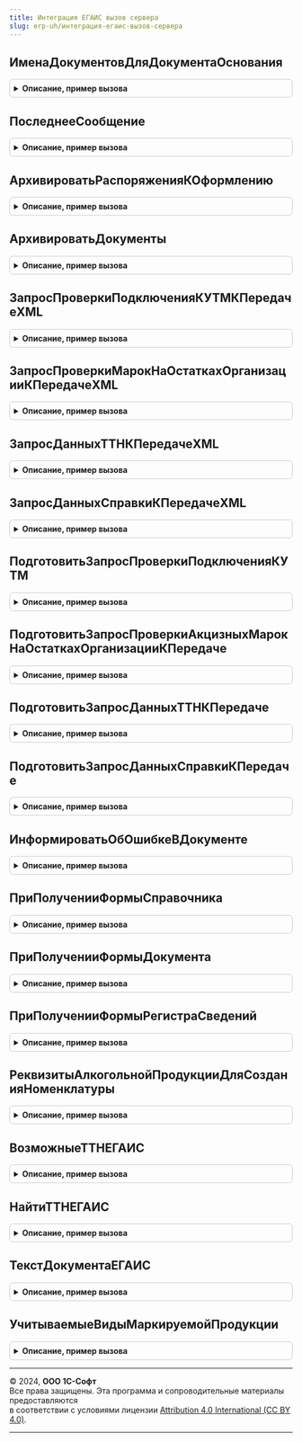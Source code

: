 ```yaml
---
title: Интеграция ЕГАИС вызов сервера
slug: erp-uh/интеграция-егаис-вызов-сервера
---
```



## ИменаДокументовДляДокументаОснования
<details style="margin: 1em 0; padding: 0.5em; border: 1px solid #ccc; border-radius: 6px;">

<summary style="font-weight: bold; cursor: pointer;">Описание, пример вызова</summary>

```bsl

// Возвращает имена документов ЕГАИС, основанием для которых может являться указанный документ.
//
// Параметры:
//   ДокументОснование - ОпределяемыйТип.ОснованиеСтатусыОформленияДокументовЕГАИС - документ-основание для документа ЕГАИС
//
// Возвращаемое значение:
//   Массив из Строка - имена документов ЕГАИС
//
Функция ИменаДокументовДляДокументаОснования(ДокументОснование) Экспорт
```

Пример вызова
```bsl
Результат = ИнтеграцияЕГАИСВызовСервера.ИменаДокументовДляДокументаОснования(ДокументОснование) 
```
</details>

## ПоследнееСообщение
<details style="margin: 1em 0; padding: 0.5em; border: 1px solid #ccc; border-radius: 6px;">

<summary style="font-weight: bold; cursor: pointer;">Описание, пример вызова</summary>

```bsl

// См. Справочники.ЕГАИСПрисоединенныеФайлы.ПоследнееСообщение
//
// Параметры:
//  ДокументСсылка - ДокументСсылка - документ, по которому требуется получить сообщение.
//  ТипПоследнегоСообщения - Строка - тип требуемого сообщения обмена.
//
// Возвращаемое значение:
//  Справочникссылка.ЕГАИСПрисоединенныеФайлы - сообщение обмена.
//
Функция ПоследнееСообщение(ДокументСсылка, ТипПоследнегоСообщения = "СОшибкой") Экспорт
```

Пример вызова
```bsl
Результат = ИнтеграцияЕГАИСВызовСервера.ПоследнееСообщение(ДокументСсылка, ТипПоследнегоСообщения);
```
</details>

## АрхивироватьРаспоряженияКОформлению
<details style="margin: 1em 0; padding: 0.5em; border: 1px solid #ccc; border-radius: 6px;">

<summary style="font-weight: bold; cursor: pointer;">Описание, пример вызова</summary>

```bsl

Функция АрхивироватьРаспоряженияКОформлению(Основания, Документ) Экспорт
```

Пример вызова
```bsl
Результат = ИнтеграцияЕГАИСВызовСервера.АрхивироватьРаспоряженияКОформлению(Основания, Документ) 
```
</details>

## АрхивироватьДокументы
<details style="margin: 1em 0; padding: 0.5em; border: 1px solid #ccc; border-radius: 6px;">

<summary style="font-weight: bold; cursor: pointer;">Описание, пример вызова</summary>

```bsl

Функция АрхивироватьДокументы(ДокументыКАрхивированию) Экспорт
```

Пример вызова
```bsl
Результат = ИнтеграцияЕГАИСВызовСервера.АрхивироватьДокументы(ДокументыКАрхивированию) 
```
</details>

## ЗапросПроверкиПодключенияКУТМКПередачеXML
<details style="margin: 1em 0; padding: 0.5em; border: 1px solid #ccc; border-radius: 6px;">

<summary style="font-weight: bold; cursor: pointer;">Описание, пример вызова</summary>

```bsl

// Формирует запрос для проверки подключения к УТМ.
//
// Возвращаемое значение:
//  Массив Из (См. ОбменДаннымиЕГАИС.СтруктураСообщенияXML) - Сообщения, к передаче в ЕГАИС.
//
Функция ЗапросПроверкиПодключенияКУТМКПередачеXML() Экспорт
```

Пример вызова
```bsl
Результат = ИнтеграцияЕГАИСВызовСервера.ЗапросПроверкиПодключенияКУТМКПередачеXML() 
```
</details>

## ЗапросПроверкиМарокНаОстаткахОрганизацииКПередачеXML
<details style="margin: 1em 0; padding: 0.5em; border: 1px solid #ccc; border-radius: 6px;">

<summary style="font-weight: bold; cursor: pointer;">Описание, пример вызова</summary>

```bsl

// Формирует массив сообщений в формате XML к передаче в УТМ.
//
// Параметры:
//  ОрганизацииЕГАИС - СправочникСсылка.КлассификаторОрганизацийЕГАИС - Организация ЕГАИС для которой выполняется запрос.
//  АкцизныеМарки - Массив Из Строка - Акцизные марки для проверки.
//
// Возвращаемое значение:
//  Массив Из (См. ОбменДаннымиЕГАИС.СтруктураСообщенияXML) - Сообщения, к передаче в ЕГАИС.
//
Функция ЗапросПроверкиМарокНаОстаткахОрганизацииКПередачеXML(ОрганизацияЕГАИС, АкцизныеМарки) Экспорт
```

Пример вызова
```bsl
Результат = ИнтеграцияЕГАИСВызовСервера.ЗапросПроверкиМарокНаОстаткахОрганизацииКПередачеXML(ОрганизацияЕГАИС, АкцизныеМарки) 
```
</details>

## ЗапросДанныхТТНКПередачеXML
<details style="margin: 1em 0; padding: 0.5em; border: 1px solid #ccc; border-radius: 6px;">

<summary style="font-weight: bold; cursor: pointer;">Описание, пример вызова</summary>

```bsl

// Формирует массив сообщений в формате XML к передаче в УТМ.
//
// Параметры:
//  ОрганизацииЕГАИС - СправочникСсылка.КлассификаторОрганизацийЕГАИС - Организация ЕГАИС для которой выполняется запрос.
//  ИдентификаторТТН - Строка - Идентификатор запрашиваемой ТТН.
//
// Возвращаемое значение:
//  Массив Из (См. ОбменДаннымиЕГАИС.СтруктураСообщенияXML) - Сообщения, к передаче в ЕГАИС.
//
Функция ЗапросДанныхТТНКПередачеXML(ОрганизацияЕГАИС, ИдентификаторТТН) Экспорт
```

Пример вызова
```bsl
Результат = ИнтеграцияЕГАИСВызовСервера.ЗапросДанныхТТНКПередачеXML(ОрганизацияЕГАИС, ИдентификаторТТН) 
```
</details>

## ЗапросДанныхСправкиКПередачеXML
<details style="margin: 1em 0; padding: 0.5em; border: 1px solid #ccc; border-radius: 6px;">

<summary style="font-weight: bold; cursor: pointer;">Описание, пример вызова</summary>

```bsl

// Формирует массив сообщений в формате XML к передаче в УТМ.
//
// Параметры:
//  ОрганизацииЕГАИС - СправочникСсылка.КлассификаторОрганизацийЕГАИС - Организация ЕГАИС для которой выполняется запрос.
//  Операция - ПеречислениеСсылка.ВидыДокументовЕГАИС - Запрашиваемые данные.
//   Возможные значения:
//     Перечисление.ВидыДокументовЕГАИС.ЗапросСправки1.
//     Перечисление.ВидыДокументовЕГАИС.ЗапросСправки2.
//  РегистрационныйНомер - Строка - Регистрационный номер запрашиваемой справки.
//
// Возвращаемое значение:
//  Массив Из (См. ОбменДаннымиЕГАИС.СтруктураСообщенияXML) - Сообщения, к передаче в ЕГАИС.
//
Функция ЗапросДанныхСправкиКПередачеXML(ОрганизацияЕГАИС, Операция, РегистрационныйНомер) Экспорт
```

Пример вызова
```bsl
Результат = ИнтеграцияЕГАИСВызовСервера.ЗапросДанныхСправкиКПередачеXML(ОрганизацияЕГАИС, Операция, РегистрационныйНомер) 
```
</details>

## ПодготовитьЗапросПроверкиПодключенияКУТМ
<details style="margin: 1em 0; padding: 0.5em; border: 1px solid #ccc; border-radius: 6px;">

<summary style="font-weight: bold; cursor: pointer;">Описание, пример вызова</summary>

```bsl

// Подготавливает запрос проверки подключения к УТМ.
//
// Параметры:
//  АдресУТМ - Строка - IP адрес УТМ.
//  ПортУТМ - Число - Порт
//  Таймаут - Число - Количество секунд таймаута.
//  ОбменНаСервере - Булево - Признак проверки подключения на сервере.
//
// Возвращаемое значение:
//  (См. ОбменДаннымиЕГАИСВызовСервера.ПодготовитьСообщенияКПередаче)
//
Функция ПодготовитьЗапросПроверкиПодключенияКУТМ(АдресУТМ, ПортУТМ, Таймаут, ОбменНаСервере, ИдентификаторВладельца = Неопределено) Экспорт
```

Пример вызова
```bsl
Результат = ИнтеграцияЕГАИСВызовСервера.ПодготовитьЗапросПроверкиПодключенияКУТМ(АдресУТМ, ПортУТМ, Таймаут, ОбменНаСервере, ИдентификаторВладельца);
```
</details>

## ПодготовитьЗапросПроверкиАкцизныхМарокНаОстаткахОрганизацииКПередаче
<details style="margin: 1em 0; padding: 0.5em; border: 1px solid #ccc; border-radius: 6px;">

<summary style="font-weight: bold; cursor: pointer;">Описание, пример вызова</summary>

```bsl

// Выполняет подготовку запроса проверки акцизных марок на остатках организации к передаче и
// передает запрос в ЕГАИС, если есть действующее подключение к УТМ.
//
// Параметры:
//  ОрганизацииЕГАИС - СправочникСсылка.КлассификаторОрганизацийЕГАИС - Организация ЕГАИС для которой выполняется запрос.
//  АкцизныеМарки - Массив Из Строка - Акцизные марки для проверки.
//  ИдентификаторВладельца - УникальныйИдентификатор - Уникальный идентификатор формы для сообщений обмена.
//
// Возвращаемое значение:
//  см. ОбменДаннымиЕГАИСВызовСервера.ПодготовитьСообщенияКПередаче
//
Функция ПодготовитьЗапросПроверкиАкцизныхМарокНаОстаткахОрганизацииКПередаче(ОрганизацияЕГАИС, АкцизныеМарки, ИдентификаторВладельца = Неопределено) Экспорт
```

Пример вызова
```bsl
Результат = ИнтеграцияЕГАИСВызовСервера.ПодготовитьЗапросПроверкиАкцизныхМарокНаОстаткахОрганизацииКПередаче(ОрганизацияЕГАИС, АкцизныеМарки, ИдентификаторВладельца);
```
</details>

## ПодготовитьЗапросДанныхТТНКПередаче
<details style="margin: 1em 0; padding: 0.5em; border: 1px solid #ccc; border-radius: 6px;">

<summary style="font-weight: bold; cursor: pointer;">Описание, пример вызова</summary>

```bsl

// Выполняет подготовку запроса ТТН к передаче и
// передает запрос в ЕГАИС, если есть действующее подключение к УТМ.
//
// Параметры:
//  ОрганизацииЕГАИС - СправочникСсылка.КлассификаторОрганизацийЕГАИС - Организация ЕГАИС для которой выполняется запрос.
//  ИдентификаторТТН - Строка - Идентификатор запрашиваемой ТТН.
//  ИдентификаторВладельца - УникальныйИдентификатор - Уникальный идентификатор формы для сообщений обмена
//
// Возвращаемое значение:
//  см. ОбменДаннымиЕГАИСВызовСервера.ПодготовитьСообщенияКПередаче
//
Функция ПодготовитьЗапросДанныхТТНКПередаче(ОрганизацияЕГАИС, ИдентификаторТТН, ИдентификаторВладельца = Неопределено) Экспорт
```

Пример вызова
```bsl
Результат = ИнтеграцияЕГАИСВызовСервера.ПодготовитьЗапросДанныхТТНКПередаче(ОрганизацияЕГАИС, ИдентификаторТТН, ИдентификаторВладельца);
```
</details>

## ПодготовитьЗапросДанныхСправкиКПередаче
<details style="margin: 1em 0; padding: 0.5em; border: 1px solid #ccc; border-radius: 6px;">

<summary style="font-weight: bold; cursor: pointer;">Описание, пример вызова</summary>

```bsl

// Выполняет подготовку запроса данных справки по ее регистрационному номеру к передаче и
// передает запрос в ЕГАИС, если есть действующее подключение к УТМ.
//
// Параметры:
//  ОрганизацииЕГАИС - СправочникСсылка.КлассификаторОрганизацийЕГАИС - Организация ЕГАИС для которой выполняется запрос.
//  Операция - ПеречислениеСсылка.ВидыДокументовЕГАИС - Запрашиваемые данные.
//   Возможные значения:
//     Перечисление.ВидыДокументовЕГАИС.ЗапросСправки1.
//     Перечисление.ВидыДокументовЕГАИС.ЗапросСправки2.
//  РегистрационныйНомер - Строка - Регистрационный номер запрашиваемой справки.
//  ИдентификаторВладельца - УникальныйИдентификатор - Уникальный идентификатор формы для сообщений обмена
//
// Возвращаемое значение:
//  См. ОбменДаннымиЕГАИСВызовСервера.ПодготовитьСообщенияКПередаче
Функция ПодготовитьЗапросДанныхСправкиКПередаче(ОрганизацияЕГАИС, Операция, РегистрационныйНомер, ИдентификаторВладельца = Неопределено) Экспорт
```

Пример вызова
```bsl
Результат = ИнтеграцияЕГАИСВызовСервера.ПодготовитьЗапросДанныхСправкиКПередаче(ОрганизацияЕГАИС, Операция, РегистрационныйНомер, ИдентификаторВладельца);
```
</details>

## ИнформироватьОбОшибкеВДокументе
<details style="margin: 1em 0; padding: 0.5em; border: 1px solid #ccc; border-radius: 6px;">

<summary style="font-weight: bold; cursor: pointer;">Описание, пример вызова</summary>

```bsl

// Выполняет запись ошибки сканирования и проверки в журнал регистрации, добавляя имя события ЕГАИС.
//    Оповещает пользователя об ошибке.
// Параметры:
//  Шаблон				 - Строка - многоязычный шаблон сообщения (с 2 параметрами)
//  Ссылка				 - ДокументСсылка - документ в котором произошла ошибка
//  ПредставлениеОшибки	 - Строка - представление ошибки.
//
Процедура ИнформироватьОбОшибкеВДокументе(Шаблон, Ссылка, ПредставлениеОшибки) Экспорт
```

Пример вызова
```bsl
ИнтеграцияЕГАИСВызовСервера.ИнформироватьОбОшибкеВДокументе(Шаблон, Ссылка, ПредставлениеОшибки) 
```
</details>

## ПриПолученииФормыСправочника
<details style="margin: 1em 0; padding: 0.5em; border: 1px solid #ccc; border-radius: 6px;">

<summary style="font-weight: bold; cursor: pointer;">Описание, пример вызова</summary>

```bsl

// Обработчик события вызывается на сервере при получении стандартной управляемой формы.
// Если требуется переопределить выбор открываемой формы, необходимо установить в параметре <ВыбраннаяФорма>
// другое имя формы или объект метаданных формы, которую требуется открыть, и в параметре <СтандартнаяОбработка>
// установить значение Ложь.
//
// Параметры:
//  ИмяСправочника - Строка - имя справочника, для которого открывается форма,
//  ВидФормы - Строка - имя стандартной формы,
//  Параметры - Структура - параметры формы,
//  ВыбраннаяФорма - Строка, ФормаКлиентскогоПриложения - содержит имя открываемой формы или объект метаданных Форма,
//  ДополнительнаяИнформация - Структура - дополнительная информация открытия формы,
//  СтандартнаяОбработка - Булево - признак выполнения стандартной обработки события.
//
Процедура ПриПолученииФормыСправочника(ИмяСправочника, ВидФормы, Параметры, ВыбраннаяФорма, ДополнительнаяИнформация, СтандартнаяОбработка) Экспорт
```

Пример вызова
```bsl
ИнтеграцияЕГАИСВызовСервера.ПриПолученииФормыСправочника(ИмяСправочника, ВидФормы, Параметры, ВыбраннаяФорма, ДополнительнаяИнформация, СтандартнаяОбработка) 
```
</details>

## ПриПолученииФормыДокумента
<details style="margin: 1em 0; padding: 0.5em; border: 1px solid #ccc; border-radius: 6px;">

<summary style="font-weight: bold; cursor: pointer;">Описание, пример вызова</summary>

```bsl

// Обработчик события вызывается на сервере при получении стандартной управляемой формы.
// Если требуется переопределить выбор открываемой формы, необходимо установить в параметре <ВыбраннаяФорма>
// другое имя формы или объект метаданных формы, которую требуется открыть, и в параметре <СтандартнаяОбработка>
// установить значение Ложь.
//
// Параметры:
//  ИмяДокумента - Строка - имя документа, для которого открывается форма,
//  ВидФормы - Строка - имя стандартной формы,
//  Параметры - Структура - параметры формы,
//  ВыбраннаяФорма - Строка, ФормаКлиентскогоПриложения - содержит имя открываемой формы или объект метаданных Форма,
//  ДополнительнаяИнформация - Структура - дополнительная информация открытия формы,
//  СтандартнаяОбработка - Булево - признак выполнения стандартной обработки события.
//
Процедура ПриПолученииФормыДокумента(ИмяДокумента, ВидФормы, Параметры, ВыбраннаяФорма, ДополнительнаяИнформация, СтандартнаяОбработка) Экспорт
```

Пример вызова
```bsl
ИнтеграцияЕГАИСВызовСервера.ПриПолученииФормыДокумента(ИмяДокумента, ВидФормы, Параметры, ВыбраннаяФорма, ДополнительнаяИнформация, СтандартнаяОбработка) 
```
</details>

## ПриПолученииФормыРегистраСведений
<details style="margin: 1em 0; padding: 0.5em; border: 1px solid #ccc; border-radius: 6px;">

<summary style="font-weight: bold; cursor: pointer;">Описание, пример вызова</summary>

```bsl

// Обработчик события вызывается на сервере при получении стандартной управляемой формы.
// Если требуется переопределить выбор открываемой формы, необходимо установить в параметре <ВыбраннаяФорма>
// другое имя формы или объект метаданных формы, которую требуется открыть, и в параметре <СтандартнаяОбработка>
// установить значение Ложь.
//
// Параметры:
//  ИмяРегистра - Строка - имя регистра сведений, для которого открывается форма,
//  ВидФормы - Строка - имя стандартной формы,
//  Параметры - Структура - параметры формы,
//  ВыбраннаяФорма - Строка, ФормаКлиентскогоПриложения - содержит имя открываемой формы или объект метаданных Форма,
//  ДополнительнаяИнформация - Структура - дополнительная информация открытия формы,
//  СтандартнаяОбработка - Булево - признак выполнения стандартной обработки события.
//
Процедура ПриПолученииФормыРегистраСведений(ИмяРегистра, ВидФормы, Параметры, ВыбраннаяФорма, ДополнительнаяИнформация, СтандартнаяОбработка) Экспорт
```

Пример вызова
```bsl
ИнтеграцияЕГАИСВызовСервера.ПриПолученииФормыРегистраСведений(ИмяРегистра, ВидФормы, Параметры, ВыбраннаяФорма, ДополнительнаяИнформация, СтандартнаяОбработка) 
```
</details>

## РеквизитыАлкогольнойПродукцииДляСозданияНоменклатуры
<details style="margin: 1em 0; padding: 0.5em; border: 1px solid #ccc; border-radius: 6px;">

<summary style="font-weight: bold; cursor: pointer;">Описание, пример вызова</summary>

```bsl

// Возвращает реквизиты алкогольной продукции для создания номенклатуры.
//
// Параметры:
//  АлкогольнаяПродукция - СправочникСсылка.КлассификаторАлкогольнойПродукцииЕГАИС - Алкогольная продукция.
//
// Возвращаемое значение:
//  Структура - Структура со свойствами:
//   * ВидАлкогольнойПродукцииЕГАИС - СправочникСсылка.ВидыАлкогольнойПродукции - Вид алкогольной продукции.
//   * НаименованиеНоменклатурыЕГАИС - Строка - Наименование номенклатуры.
//   * ПолноеНаименованиеНоменклатурыЕГАИС - Строка - Полное наименование номенклатуры.
//   * КрепостьЕГАИС - Число - Крепость.
//   * ОбъемЕГАИС - Число - Объем.
//   * ИмпортерЕГАИС  - СправочникСсылка.КлассификаторОрганизацийЕГАИС - Производитель.
//   * ПроизводительЕГАИС - СправочникСсылка.КлассификаторОрганизацийЕГАИС - Производитель.
//
Функция РеквизитыАлкогольнойПродукцииДляСозданияНоменклатуры(АлкогольнаяПродукция) Экспорт
```

Пример вызова
```bsl
Результат = ИнтеграцияЕГАИСВызовСервера.РеквизитыАлкогольнойПродукцииДляСозданияНоменклатуры(АлкогольнаяПродукция) 
```
</details>

## ВозможныеТТНЕГАИС
<details style="margin: 1em 0; padding: 0.5em; border: 1px solid #ccc; border-radius: 6px;">

<summary style="font-weight: bold; cursor: pointer;">Описание, пример вызова</summary>

```bsl

// Возвращает возможные ТТН ЕГАИС для связи с прикладным документом поступления
//
// Параметры:
//   Организация - ОпределяемыйТип.ОрганизацияКонтрагентГосИС - организация-ключ поиска
//   Склад       - ОпределяемыйТип.ТорговыйОбъектЕГАИС        - торговый объект-ключ поиска
//   Контрагент  - ОпределяемыйТип.ОрганизацияКонтрагентГосИС - грузоотправитель/поставщик-ключ поиска
//
// Возвращаемое значение:
//   Массив Из ДокументСсылка.ТТНВходящаяЕГАИС - подходящие под указанные фильтры ТТН входящие ЕГАИС, еще не
//   связанные с прикладными документами.
//
Функция ВозможныеТТНЕГАИС(Организация, Склад, Контрагент) Экспорт
```

Пример вызова
```bsl
Результат = ИнтеграцияЕГАИСВызовСервера.ВозможныеТТНЕГАИС(Организация, Склад, Контрагент) 
```
</details>

## НайтиТТНЕГАИС
<details style="margin: 1em 0; padding: 0.5em; border: 1px solid #ccc; border-radius: 6px;">

<summary style="font-weight: bold; cursor: pointer;">Описание, пример вызова</summary>

```bsl

// Возвращает данные ТТН ЕГАИС по введенным реквизитам приобретения (контрагенту, входящим номеру и дате)
//   В случае отсутствия или множественного результата возвращает пустую структуру.
//
// Параметры:
//   Контрагент - ОпределяемыйТип.ОрганизацияКонтрагентГосИС - контрагент документа приобретения
//   НомерТТН   - Строка                                     - номер входящего документа (ТТН)
//   ДатаТТН    - Дата                                       - дата входящего документа (ТТН)
//
// Возвращаемое значение:
//   Структура - реквизиты найденной ТТН ЕГАИС (если подходящая ТТН одна):
// * ТребуетсяСвязатьОрганизацию - Булево - признак сопоставленности организации из ТТН ЕГАИС
// * ОрганизацияЕГАИС            - СправочникСсылка.КлассификаторОрганизацийЕГАИС - организация из ТТН ЕГАИС
// * ДатаТТН                     - Дата   - дата найденной ТТН
// * НомерТТН                    - Строка - номер найденной ТТН
// * Ссылка                      - ДокументСсылка.ТТНВходящаяЕГАИС - найденная ТТН
//
Функция НайтиТТНЕГАИС(Контрагент, НомерТТН, ДатаТТН) Экспорт
```

Пример вызова
```bsl
Результат = ИнтеграцияЕГАИСВызовСервера.НайтиТТНЕГАИС(Контрагент, НомерТТН, ДатаТТН) 
```
</details>

## ТекстДокументаЕГАИС
<details style="margin: 1em 0; padding: 0.5em; border: 1px solid #ccc; border-radius: 6px;">

<summary style="font-weight: bold; cursor: pointer;">Описание, пример вызова</summary>

```bsl

// Заполняет форматированную строку (связи с документами ЕГАИС) для формы прикладного документа со статусом оформления ЕГАИС
//
// Параметры:
//   Ссылка - ДокументСсылка - ссылка на прикладной документ
//
// Возвращаемое значение:
//   ФорматированнаяСтрока, Строка - Описание доступных действий ЕГАИС
Функция ТекстДокументаЕГАИС(Ссылка) Экспорт
```

Пример вызова
```bsl
Результат = ИнтеграцияЕГАИСВызовСервера.ТекстДокументаЕГАИС(Ссылка) 
```
</details>

## УчитываемыеВидыМаркируемойПродукции
<details style="margin: 1em 0; padding: 0.5em; border: 1px solid #ccc; border-radius: 6px;">

<summary style="font-weight: bold; cursor: pointer;">Описание, пример вызова</summary>

```bsl

// Учитываемые виды маркируемой продукции.
//
// Возвращаемое значение:
//  ФиксированныйМассив - Учитываемые виды маркируемой продукции
Функция УчитываемыеВидыМаркируемойПродукции() Экспорт
```

Пример вызова
```bsl
Результат = ИнтеграцияЕГАИСВызовСервера.УчитываемыеВидыМаркируемойПродукции() 
```
</details>

---

© 2024, **ООО 1С-Софт**  
Все права защищены. Эта программа и сопроводительные материалы предоставляются  
в соответствии с условиями лицензии [Attribution 4.0 International (CC BY 4.0)](https://creativecommons.org/licenses/by/4.0/legalcode).

---
